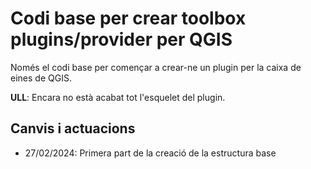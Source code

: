 # Codi base per crear toolbox plugins/provider per QGIS
Només el codi base per començar a crear-ne un plugin per la caixa de eines de QGIS.

**ULL**: Encara no està acabat tot l'esquelet del plugin.

## Canvis i actuacions

- 27/02/2024: Primera part de la creació de la estructura base
